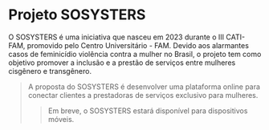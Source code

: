 # Projeto SOSYSTERS

O SOSYSTERS é uma iniciativa que nasceu em 2023 durante o III CATI-FAM, promovido pelo Centro Universitário - FAM. Devido aos alarmantes casos de feminicídio violência contra a mulher no Brasil, o projeto tem como objetivo promover a inclusão e a prestão de serviços entre mulheres cisgênero e transgênero.
>A proposta do SOSYSTERS é desenvolver uma plataforma online para conectar clientes a prestadoras de serviços exclusivo para mulheres.
>>Em breve, o SOSYSTERS estará disponível para dispositivos móveis.
